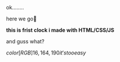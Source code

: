 <div>ok........</div>

<p>here we go🤞</p>

<b>this is frist clock i made with HTML/CSS/JS</b>



<p>and guss what?</p>

$color[RGB]{16,164,190} it's too easy$

